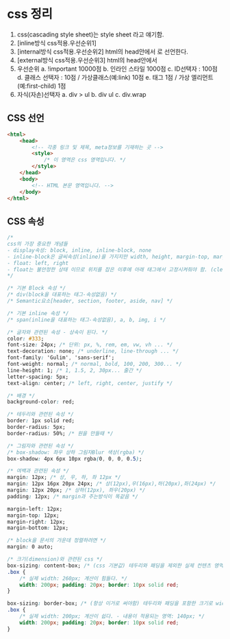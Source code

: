 # css 정리
1. css(cascading style sheet)는 style sheet 라고 얘기함.
2. [inline방식 css적용.우선순위1] <div style="color: red;"></div>
3. [internal방식 css적용.우선순위2] html의 head안에서 <style></style>로 선언한다.
4. [external방식 css적용.우선순위3] html의 head안에서 <link rel="stylesheet" href="./css/index.css">
5. 우선순위 
	a. !important 10000점
	b. 인라인 스타일 1000점
	c. ID선택자 : 100점
	d. 클래스 선택자 : 10점 / 가상클래스(예:link) 10점
	e. 태그 1점 / 가상 엘리먼트 (예:first-child) 1점
6. 자식(자손)선택자
	a. div > ul <!-- 자식(바로밑에) 선택자 -->
	b. div ul <!-- 자손(내 안에있는 모든것) 선택자 -->
	c. div.wrap <!-- div들 중에 class가 wrap인 태그 -->

## CSS 선언
~~~html
<html>
	<head>
		<!-- 각종 링크 및 제목, meta정보를 기재하는 곳 -->
		<style>
			/* 이 영역은 css 영역입니다. */
		</style>
	</head>
	<body>
		<!-- HTML 본문 영역입니다. -->
	</body>
</html>
~~~

## CSS 속성
~~~css
/* 
css의 가장 중요한 개념들 
- display속성: block, inline, inline-block, none
- inline-block은 글씨속성(inline)을 가지지만 width, height, margin-top, margin-bottom 등 block만 가지는 속성도 가지게 된다.
- float: left, right
- float는 불안정한 상태 이므로 위치를 잡은 이후에 아래 태그에서 고정시켜줘야 함. (clear: both;)
*/

/* 기본 Block 속성 */
/* div(block을 대표하는 태그-속성없음) */
/* Semantic요소[header, section, footer, aside, nav] */

/* 기본 inline 속성 */
/* span(inline을 대표하는 태그-속성없음), a, b, img, i */

/* 글자와 관련된 속성 - 상속이 된다. */
color: #333;
font-size: 24px; /* 단위: px, %, rem, em, vw, vh ... */
text-decoration: none; /* underline, line-through ... */
font-family: 'Gulim', 'sans-serif';
font-weight: normal; /* normal, bold, 100, 200, 300... */
line-height: 1; /* 1, 1.5, 2, 30px... 줄간 */
letter-spacing: 5px;
text-align: center; /* left, right, center, justify */

/* 배경 */
background-color: red; 

/* 테두리와 관련된 속성 */
border: 1px solid red;
border-radius: 5px;
border-radius: 50%; /* 원을 만들때 */

/* 그림자와 관련된 속성 */
/* box-shadow: 좌우 상하 그림자Blur 색상(rgba) */
box-shadow: 4px 6px 10px rgba(0, 0, 0, 0.5);

/* 여백과 관련된 속성 */
margin: 12px; /* 상, 우, 하, 좌 12px */
margin: 12px 16px 20px 24px; /* 상(12px),우(16px),하(20px),좌(24px) */
margin: 12px 20px; /* 상하(12px), 좌우(20px) */
padding: 12px; /* margin과 주는방식이 똑같음 */

margin-left: 12px;
margin-top: 12px;
margin-right: 12px;
margin-bottom: 12px;

/* block을 문서의 가운데 정렬하려면 */
margin: 0 auto;

/* 크기(dimension)와 관련된 css */
box-sizing: content-box; /* (css 기본값) 테두리와 패딩을 제외한 실제 컨텐츠 영역의 크기로 width, height를 사용함 */
.box {
	/* 실제 width: 260px; 계산이 힘들다. */
	width: 200px; padding: 20px; border: 10px solid red;
}

box-sizing: border-box; /* (항상 이거로 써야함) 테두리와 패딩을 포함한 크기로 width, height를 사용함 */
.box {
	/* 실제 width: 200px; 계산이 쉽다. - 내용이 적용되는 영역: 140px; */
	width: 200px; padding: 20px; border: 10px solid red;
}
~~~